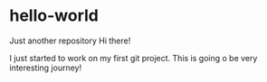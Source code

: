 # hello-world
Just another repository
Hi there!

I just started to work on my first git project. This is going o be very interesting journey!
